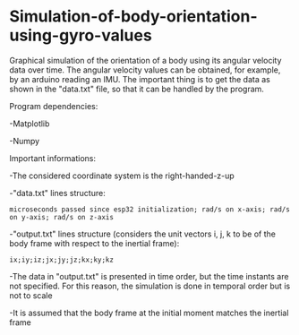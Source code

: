 # Simulation-of-body-orientation-using-gyro-values
Graphical simulation of the orientation of a body using its angular velocity data over time. The angular velocity values can be obtained, for example, by an arduino reading an IMU. The important thing is to get the data as shown in the "data.txt" file, so that it can be handled by the program.

Program dependencies:
  
  -Matplotlib
  
  -Numpy

Important informations:
  
  -The  considered coordinate system is the right-handed-z-up
  
  -"data.txt" lines structure:
  
    microseconds passed since esp32 initialization; rad/s on x-axis; rad/s on y-axis; rad/s on z-axis
  
  -"output.txt" lines structure (considers the unit vectors i, j, k to be of the body frame with respect to the inertial frame):
  
    ix;iy;iz;jx;jy;jz;kx;ky;kz
  
  -The data in "output.txt" is presented in time order, but the time instants are not specified. For this reason, the simulation is done in temporal order but is not to scale
  
  -It is assumed that the body frame at the initial moment matches the inertial frame
